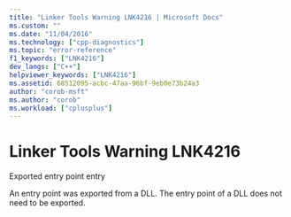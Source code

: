 ```yaml
---
title: "Linker Tools Warning LNK4216 | Microsoft Docs"
ms.custom: ""
ms.date: "11/04/2016"
ms.technology: ["cpp-diagnostics"]
ms.topic: "error-reference"
f1_keywords: ["LNK4216"]
dev_langs: ["C++"]
helpviewer_keywords: ["LNK4216"]
ms.assetid: 68512095-acbc-47aa-96bf-9eb0e73b24a3
author: "corob-msft"
ms.author: "corob"
ms.workload: ["cplusplus"]
---
```

# Linker Tools Warning LNK4216
Exported entry point entry  
  
 An entry point was exported from a DLL. The entry point of a DLL does not need to be exported.